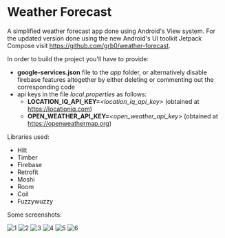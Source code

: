 # Weather Forecast

A simplified weather forecast app done using Android's View system. For the updated version done using the new Android's UI toolkit Jetpack Compose visit 
https://github.com/grb0/weather-forecast.

In order to build the project you'll have to provide:
* **google-services.json** file to the *app* folder, or alternatively disable firebase features altogether by either deleting or commenting out the corresponding code
* api keys in the file *local.properties* as follows:
    * **LOCATION_IQ_API_KEY=***<location_iq_api_key>* (obtained at https://locationiq.com)
    * **OPEN_WEATHER_API_KEY=***<open_weather_api_key>* (obtained at https://openweathermap.org)
    
Libraries used:
* Hilt
* Timber
* Firebase
* Retrofit
* Moshi
* Room
* Coil
* Fuzzywuzzy

Some screenshots:

![1](https://i.postimg.cc/J0Cwcq04/Screenshot-1636528467.png)
![2](https://i.postimg.cc/Hs2GXbgd/Screenshot-1636528438.png)
![3](https://i.postimg.cc/BvPwYKd8/Screenshot-1636528609.png)
![4](https://i.postimg.cc/T3gDt2td/Screenshot-1636528797.png)
![5](https://i.postimg.cc/rFYBfMKP/Screenshot-1636529123.png)
![6](https://i.postimg.cc/3NtBJ8s5/Screenshot-1636528669.png)
